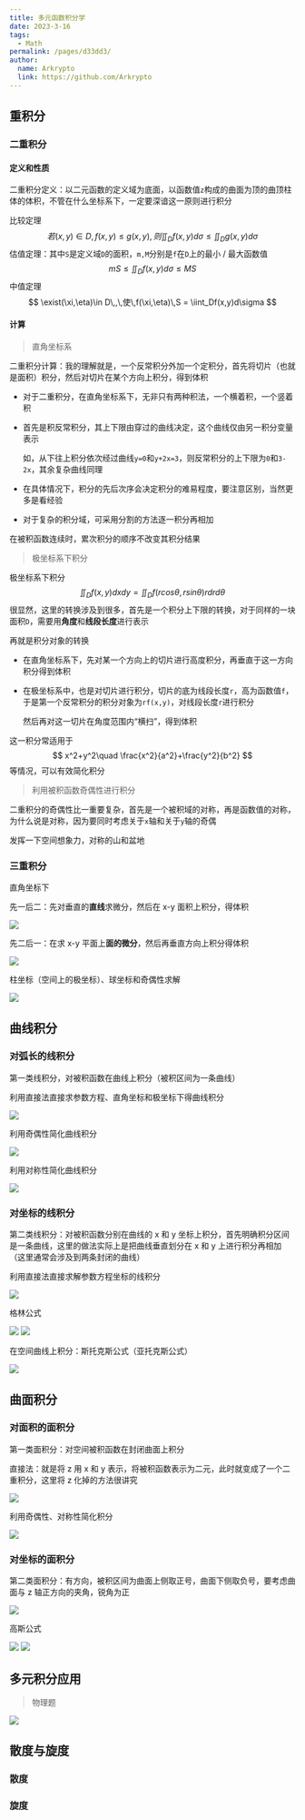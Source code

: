 ```yaml
---
title: 多元函数积分学
date: 2023-3-16
tags: 
  - Math
permalink: /pages/d33dd3/
author: 
  name: Arkrypto
  link: https://github.com/Arkrypto
---
```


## 重积分

### 二重积分

#### 定义和性质

二重积分定义：以二元函数的定义域为底面，以函数值`z`构成的曲面为顶的曲顶柱体的体积，不管在什么坐标系下，一定要深谙这一原则进行积分

比较定理
$$
若(x,y)\in D,\,f(x,y)\leq g(x,y),\,则\iint_Df(x,y)d\sigma\leq \iint_Dg(x,y)d\sigma
$$
估值定理：其中`S`是定义域`D`的面积，`m,M`分别是`f`在`D`上的最小 / 最大函数值
$$
mS\leq \iint_Df(x,y)d\sigma \leq MS
$$
中值定理
$$
\exist(\xi,\eta)\in D\,,\,使\,f(\xi,\eta)\,S = \iint_Df(x,y)d\sigma
$$

#### 计算

> 直角坐标系

二重积分计算：我的理解就是，一个反常积分外加一个定积分，首先将切片（也就是面积）积分，然后对切片在某个方向上积分，得到体积

- 对于二重积分，在直角坐标系下，无非只有两种积法，一个横着积，一个竖着积

- 首先是积反常积分，其上下限由穿过的曲线决定，这个曲线仅由另一积分变量表示

  如，从下往上积分依次经过曲线`y=0`和`y+2x=3`，则反常积分的上下限为`0`和`3-2x`，其余复杂曲线同理

- 在具体情况下，积分的先后次序会决定积分的难易程度，要注意区别，当然更多是看经验

- 对于复杂的积分域，可采用分割的方法逐一积分再相加

在被积函数连续时，累次积分的顺序不改变其积分结果

> 极坐标系下积分

极坐标系下积分
$$
\iint_Df(x,y)dxdy = \iint_Df(rcos\theta, rsin\theta)rdrd\theta
$$
很显然，这里的转换涉及到很多，首先是一个积分上下限的转换，对于同样的一块面积`D`，需要用**角度**和**线段长度**进行表示

再就是积分对象的转换

- 在直角坐标系下，先对某一个方向上的切片进行高度积分，再垂直于这一方向积分得到体积

- 在极坐标系中，也是对切片进行积分，切片的底为线段长度`r`，高为函数值`f`，于是第一个反常积分的积分对象为`rf(x,y)`，对线段长度`r`进行积分

  然后再对这一切片在角度范围内“横扫”，得到体积

这一积分常适用于
$$
x^2+y^2\quad \frac{x^2}{a^2}+\frac{y^2}{b^2}
$$
等情况，可以有效简化积分

> 利用被积函数奇偶性进行积分

二重积分的奇偶性比一重要复杂，首先是一个被积域的对称，再是函数值的对称，为什么说是对称，因为要同时考虑关于`x`轴和关于`y`轴的奇偶

发挥一下空间想象力，对称的山和盆地

### 三重积分

直角坐标下

先一后二：先对垂直的**直线**求微分，然后在 x-y 面积上积分，得体积

<img src="./assets/image-20230824232144914.png">

先二后一：在求 x-y 平面上**面的微分**，然后再垂直方向上积分得体积

<img src="./assets/image-20230824232213745.png">

柱坐标（空间上的极坐标）、球坐标和奇偶性求解

<img src="./assets/image-20230824232541571.png">

## 曲线积分

### 对弧长的线积分

第一类线积分，对被积函数在曲线上积分（被积区间为一条曲线）

利用直接法直接求参数方程、直角坐标和极坐标下得曲线积分

<img src="./assets/image-20230824232630970.png">

利用奇偶性简化曲线积分

<img src="./assets/image-20230824232750191.png">

利用对称性简化曲线积分

<img src="./assets/image-20230824232834090.png">

### 对坐标的线积分

第二类线积分：对被积函数分别在曲线的 x 和 y 坐标上积分，首先明确积分区间是一条曲线，这里的做法实际上是把曲线垂直划分在 x 和 y 上进行积分再相加（这里通常会涉及到两条封闭的曲线）

利用直接法直接求解参数方程坐标的线积分

<img src="./assets/image-20230824232916644.png">

格林公式

<img src="./assets/image-20230824233604668.png">

<img src="./assets/image-20230824233631214.png">

在空间曲线上积分：斯托克斯公式（亚托克斯公式）

<img src="./assets/image-20230824233737493.png">

## 曲面积分

### 对面积的面积分

第一类面积分：对空间被积函数在封闭曲面上积分

直接法：就是将 z 用 x 和 y 表示，将被积函数表示为二元，此时就变成了一个二重积分，这里将 z 化掉的方法很讲究

<img src="./assets/image-20230824233815033.png">

利用奇偶性、对称性简化积分

<img src="./assets/image-20230824234042142.png">

### 对坐标的面积分

第二类面积分：有方向，被积区间为曲面上侧取正号，曲面下侧取负号，要考虑曲面与 z 轴正方向的夹角，锐角为正

<img src="./assets/image-20230824234113798.png">

高斯公式

<img src="./assets/image-20230824234352094.png">

<img src="./assets/image-20230824234406984.png">

## 多元积分应用

> 物理题

<img src="./assets/image-20230503010143328.png">

## 散度与旋度

### 散度

### 旋度




